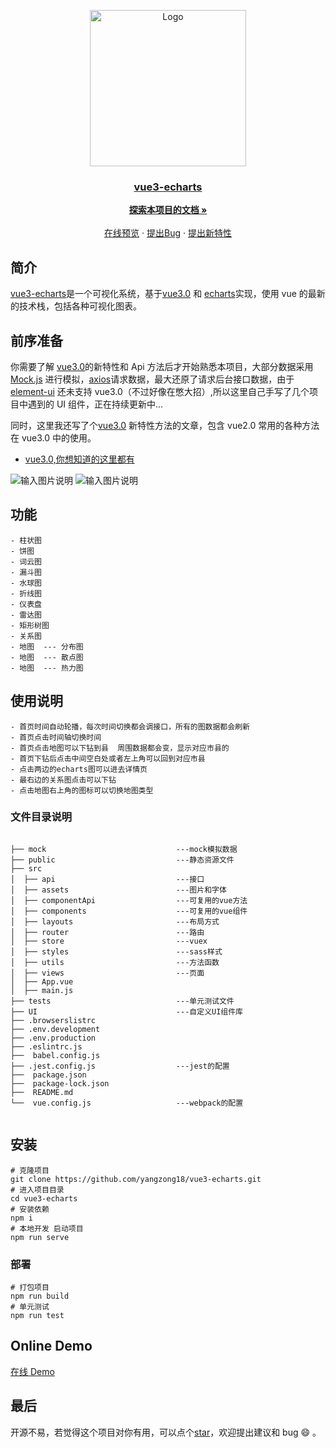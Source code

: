 <p align="center">
  <a href="https://github.com/yangzong18/vue3-echarts/">
    <img src="https://images.gitee.com/uploads/images/2020/0906/151518_824b889d_7647779.png" alt="Logo" width="250">
   <h3 align="center"> vue3-echarts</h3>
  </a>
</p>

  <p align="center">
    <a href="https://github.com/yangzong18/vue3-echarts"><strong>探索本项目的文档 »</strong></a>
    <br />
    <br />
    <a href="https://yangzong18.github.io/vue3-echarts">在线预览</a>
    ·
    <a href="https://github.com/yangzong18/vue3-echarts/issues">提出Bug</a>
    ·
    <a href="https://github.com/yangzong18/vue3-echarts/issues">提出新特性</a>
  </p>

## 简介

[vue3-echarts](https://gist006.gitee.io/vue3-bigdata)是一个可视化系统，基于[vue3.0](https://github.com/vuejs/vue-next) 和 [echarts](https://github.com/apache/incubator-echarts)实现，使用 vue 的最新的技术栈，包括各种可视化图表。

## 前序准备

你需要了解 [vue3.0](https://github.com/vuejs/vue-next)的新特性和 Api 方法后才开始熟悉本项目，大部分数据采用[Mock.js](https://github.com/nuysoft/Mock) 进行模拟，[axios](https://github.com/axios/axios)请求数据，最大还原了请求后台接口数据，由于[element-ui](https://github.com/ElemeFE/element) 还未支持 vue3.0（不过好像在憋大招）,所以这里自己手写了几个项目中遇到的 UI 组件，正在持续更新中...

同时，这里我还写了个[vue3.0](https://github.com/vuejs/vue-next) 新特性方法的文章，包含 vue2.0 常用的各种方法在 vue3.0 中的使用。

- [vue3.0,你想知道的这里都有](https://juejin.im/post/6870392360946106382)

![输入图片说明](https://images.gitee.com/uploads/images/2020/0906/163002_d44d3025_7647779.png 'home.png')
![输入图片说明](https://images.gitee.com/uploads/images/2020/0906/202415_e50ed59c_7647779.png '微信图片_20200906201805.png')

## 功能

```
- 柱状图
- 饼图
- 词云图
- 漏斗图
- 水球图
- 折线图
- 仪表盘
- 雷达图
- 矩形树图
- 关系图
- 地图  --- 分布图
- 地图  --- 散点图
- 地图  --- 热力图
```

## 使用说明

```
- 首页时间自动轮播，每次时间切换都会调接口，所有的图数据都会刷新
- 首页点击时间轴切换时间
- 首页点击地图可以下钻到县  周围数据都会变，显示对应市县的
- 首页下钻后点击中间空白处或者左上角可以回到对应市县
- 点击两边的echarts图可以进去详情页
- 最右边的关系图点击可以下钻
- 点击地图右上角的图标可以切换地图类型
```

### 文件目录说明

```

├── mock                             ---mock模拟数据
├── public                           ---静态资源文件
├── src
│  ├── api                           ---接口
│  ├── assets                        ---图片和字体
│  ├── componentApi                  ---可复用的vue方法
│  ├── components                    ---可复用的vue组件
│  ├── layouts                       ---布局方式
│  ├── router                        ---路由
│  ├── store                         ---vuex
│  ├── styles                        ---sass样式
│  ├── utils                         ---方法函数
│  ├── views                         ---页面
│  ├── App.vue
│  ├── main.js
├── tests                            ---单元测试文件
├── UI                               ---自定义UI组件库
├── .browserslistrc
├── .env.development
├── .env.production
├── .eslintrc.js
├──  babel.config.js
├── .jest.config.js                  ---jest的配置
├──  package.json
├──  package-lock.json
├──  README.md
└──  vue.config.js                   ---webpack的配置


```

## 安装

```
# 克隆项目
git clone https://github.com/yangzong18/vue3-echarts.git
# 进入项目目录
cd vue3-echarts
# 安装依赖
npm i
# 本地开发 启动项目
npm run serve
```

### 部署

```
# 打包项目
npm run build
# 单元测试
npm run test
```

## Online Demo

[在线 Demo](https://yangzong18.github.io/vue3-echarts)

## 最后

开源不易，若觉得这个项目对你有用，可以点个[star](https://github.com/yangzong18/vue3-echarts)，欢迎提出建议和 bug :smile: 。
